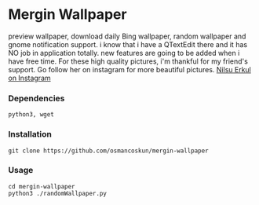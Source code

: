 # Mergin Wallpaper
preview wallpaper, download daily Bing wallpaper, random wallpaper and gnome notification support.
i know that i have a QTextEdit there and it has NO job in application totally.
new features are going to be added when i have free time.
For these high quality pictures, i'm thankful for my friend's support. 
Go follow her on instagram for more beautiful pictures. [Nilsu Erkul on Instagram](https://www.instagram.com/nilsuerkull/)

### Dependencies
```
python3, wget
```
### Installation
```
git clone https://github.com/osmancoskun/mergin-wallpaper
```
### Usage
```
cd mergin-wallpaper
python3 ./randomWallpaper.py
```
